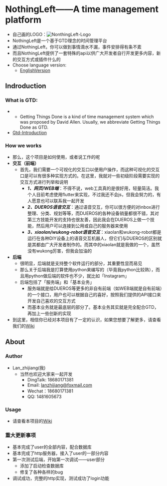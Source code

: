 # NothingLeft——A time management platform
- 自己画的LOGO：![NonthingLeft-Logo](https://github.com/xiaoland/NothingLeft/blob/docs/image/NothingLeft-Logo.png)
- NothingLeft是一个基于GTD理念的时间管理平台
- 通过NothingLeft，你可以做到事情滴水不漏，事件安排得有条不紊
- 而且NothingLeft提供了一套特殊的api以供广大开发者自行开发更多内容，新的交互方式或插件什么的
- Choose language version: 
  - [EnglishVersion](./README_en.md)

## Indroduction

### What is GTD:
- - Getting Things Done is a kind of time management system which was proposed by David Allen. Usually, we abbreviate Getting Things Done as GTD.
- [Gtd-Introduction](./GTD.md)

### How we works
- 那么，这个项目是如何使用，或者说工作的呢
- **交互（前端）**
  - 首先，我们需要一个可视化的交互口以便用户操作，而这种可视化的交互口是可以有很多种实现方式的。在这里，我就对一些初级阶段需要实现的交互方式进行列举和说明
    - ***1、网页/WEB端***：不得不说，web工具真的是很好用，轻量简洁。我个人目前考虑使用flutter来实现，不过我还不会js，但我会努力的，有人愿意也可以联系我一起开发
    - ***2、DUEROS语音交互***：通过语音交互，你可以很方便的对inbox进行整理、分类、规划等等，而DUEROS的各种设备销量都很不错，其对第三方技能开发的支持也很友善，因此我会在DUEROS上做一个技能，然后用户可以连接到公用或自己的服务器来使用
    - ***3、xiaolan/wukong-robot语音交互***：xiaolan和wukong-robot都是运行在各种DIY设备上的语音交互机器人，但它们与DUEROS的区别就是其都由广大开发者制作的。而其中的xiaolan就是我做的一个，虽然没有wukong厉害，但我会加油的
- **后端**
  - 很明显，后端就是支持整个软件运行的部分，其重要性显而易见
  - 那么关于后端我是打算使用python来编写的（毕竟我python比较熟），而且用python做后端的软件也不少，就比如「Instagram」
  - 后端包括了「服务端」和「基本业务」
    - 服务端就是给DUEROS等更多的非自有前端（如WEB端就是自有前端）的一个接口，用户也可以根据自己的喜好，按照我们提供的API接口来开发自己喜欢的交互方式
    - 而基本业务就是最底层的部分了。基本业务其实就是完全配合GTD，再加上一些创新的实现
- 到这里，相信你已经对本项目有了一定的认识，如果您想要了解更多，请查看我们的[Wiki](https://nothingleftproject.github.io/NothingLeft/)

## About

### Author
- Lan_zhijiang(我)
  - 当然也欢迎大家来一起开发
    - DingTalk: 18680171381
    - Email: lanzhijiang@foxmail.com
    - Wechat：18680171381
    - QQ: 1481605673

### Usage
- 请查看本项目的[Wiki](https://nothingleftproject.github.io/NothingLeft/)

### 重大更新事项
- 基本完成了user的全部内容，配合数据库
- 基本完成了http服务器，接入了user的一部分内容
- 第一次测试后端，开始第一次调试——user部分
  - 添加了启动检查数据库
  - 修复了各种各样的bug
- 调试成功，完整的http实现，测试成功了login功能

